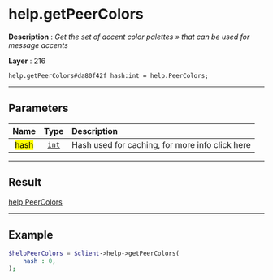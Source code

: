 # help.getPeerColors

**Description** : *Get the set of accent color palettes &raquo; that can be used for message accents*

**Layer** : 216

```tl
help.getPeerColors#da80f42f hash:int = help.PeerColors;
```

---

## Parameters

| Name | Type | Description |
| :---: | :---: | :--- |
| <mark>hash</mark> | [`int`](type/int) | Hash used for caching, for more info click here |

---

## Result

[help.PeerColors](type/help.PeerColors)

---

## Example

```php
$helpPeerColors = $client->help->getPeerColors(
	hash : 0,
);
```